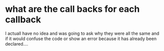 #  what are the call backs for each callback

I actuall have no idea and was going to ask why they were all the same and if it would confuse the code or show an error because it has already been declared....